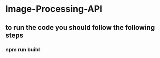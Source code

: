 # Image-Processing-API

## to run the code you should follow the following steps

### npm run build
